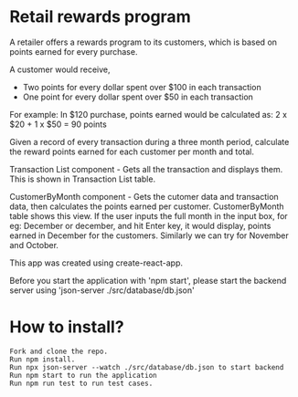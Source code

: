 # Retail rewards program

A retailer offers a rewards program to its customers, which is based on points earned for every purchase.

A customer would receive,
  - Two points for every dollar spent over $100 in each transaction
  - One point for every dollar spent over $50 in each transaction 

For example: In $120 purchase, points earned would be calculated as:
 2 x $20 + 1 x $50 = 90 points

Given a record of every transaction during a three month period, calculate the reward points earned for each customer per month and total.

Transaction List component - Gets all the transaction and displays them. This is shown in Transaction List table.

CustomerByMonth component  - Gets the cutomer data and transaction data, then calculates the points earned per customer. CustomerByMonth table shows this view. 
If the user inputs the full month in the input box, for eg: December or december, and hit Enter key, it would display, points earned in December for the customers. Similarly we can try for November and October.

This app was created using create-react-app. 

Before you start the application with 'npm start', please start the backend server using 'json-server ./src/database/db.json'
 
# How to install?

    Fork and clone the repo.
    Run npm install.
    Run npx json-server --watch ./src/database/db.json to start backend
    Run npm start to run the application
    Run npm run test to run test cases.

